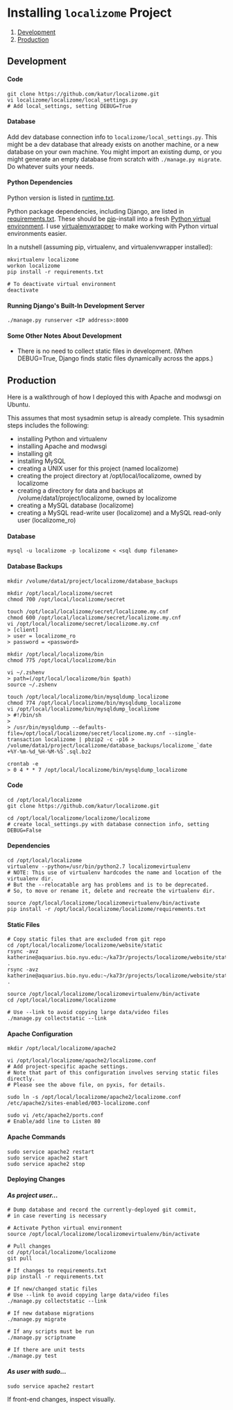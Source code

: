 # Installing `localizome` Project

1. [Development](#development)
1. [Production](#production)


## Development


#### Code

```
git clone https://github.com/katur/localizome.git
vi localizome/localizome/local_settings.py
# Add local_settings, setting DEBUG=True
```


#### Database

Add dev database connection info to `localizome/local_settings.py`.
This might be a dev database that already exists on another machine,
or a new database on your own machine.
You might import an existing dump, or you might generate an empty database
from scratch with `./manage.py migrate`. Do whatever suits your needs.


#### Python Dependencies

Python version is listed in [runtime.txt](runtime.txt).

Python package dependencies, including Django,
are listed in [requirements.txt](requirements.txt).
These should be [pip](https://pypi.python.org/pypi/pip)-install into a fresh
[Python virtual environment](http://virtualenv.readthedocs.org/). I use
[virtualenvwrapper](http://virtualenvwrapper.readthedocs.org/en/latest/)
to make working with Python virtual environments easier.

In a nutshell (assuming pip, virtualenv, and virtualenvwrapper installed):
```
mkvirtualenv localizome
workon localizome
pip install -r requirements.txt

# To deactivate virtual environment
deactivate
```


#### Running Django's Built-In Development Server

```
./manage.py runserver <IP address>:8000
```


#### Some Other Notes About Development

- There is no need to collect static files in development.
(When DEBUG=True, Django finds static files dynamically across the apps.)



## Production

Here is a walkthrough of how I deployed this with Apache and modwsgi on Ubuntu.

This assumes that most sysadmin setup is already complete.
This sysadmin steps includes the following:

- installing Python and virtualenv
- installing Apache and modwsgi
- installing git
- installing MySQL
- creating a UNIX user for this project (named localizome)
- creating the project directory at /opt/local/localizome, owned by localizome
- creating a directory for data and backups at /volume/data1/project/localizome, owned by localizome
- creating a MySQL database (localizome)
- creating a MySQL read-write user (localizome) and a MySQL read-only user (localizome_ro)


#### Database

```
mysql -u localizome -p localizome < <sql dump filename>
```


#### Database Backups

```
mkdir /volume/data1/project/localizome/database_backups

mkdir /opt/local/localizome/secret
chmod 700 /opt/local/localizome/secret

touch /opt/local/localizome/secret/localizome.my.cnf
chmod 600 /opt/local/localizome/secret/localizome.my.cnf
vi /opt/local/localizome/secret/localizome.my.cnf
> [client]
> user = localizome_ro
> password = <password>

mkdir /opt/local/localizome/bin
chmod 775 /opt/local/localizome/bin

vi ~/.zshenv
> path=(/opt/local/localizome/bin $path)
source ~/.zshenv

touch /opt/local/localizome/bin/mysqldump_localizome
chmod 774 /opt/local/localizome/bin/mysqldump_localizome
vi /opt/local/localizome/bin/mysqldump_localizome
> #!/bin/sh
>
> /usr/bin/mysqldump --defaults-file=/opt/local/localizome/secret/localizome.my.cnf --single-transaction localizome | pbzip2 -c -p16 > /volume/data1/project/localizome/database_backups/localizome_`date +%Y-%m-%d_%H-%M-%S`.sql.bz2

crontab -e
> 0 4 * * 7 /opt/local/localizome/bin/mysqldump_localizome
```


#### Code

```
cd /opt/local/localizome
git clone https://github.com/katur/localizome.git

cd /opt/local/localizome/localizome/localizome
# create local_settings.py with database connection info, setting DEBUG=False
```


#### Dependencies

```
cd /opt/local/localizome
virtualenv --python=/usr/bin/python2.7 localizomevirtualenv
# NOTE: This use of virtualenv hardcodes the name and location of the virtualenv dir.
# But the --relocatable arg has problems and is to be deprecated.
# So, to move or rename it, delete and recreate the virtualenv dir.

source /opt/local/localizome/localizomevirtualenv/bin/activate
pip install -r /opt/local/localizome/localizome/requirements.txt
```


#### Static Files

```
# Copy static files that are excluded from git repo
cd /opt/local/localizome/localizome/website/static
rsync -avz katherine@aquarius.bio.nyu.edu:~/ka73r/projects/localizome/website/static/videos .
rsync -avz katherine@aquarius.bio.nyu.edu:~/ka73r/projects/localizome/website/static/project_wide_downloads .

source /opt/local/localizome/localizomevirtualenv/bin/activate
cd /opt/local/localizome/localizome

# Use --link to avoid copying large data/video files
./manage.py collectstatic --link
```


#### Apache Configuration

```
mkdir /opt/local/localizome/apache2

vi /opt/local/localizome/apache2/localizome.conf
# Add project-specific apache settings.
# Note that part of this configuration involves serving static files directly.
# Please see the above file, on pyxis, for details.

sudo ln -s /opt/local/localizome/apache2/localizome.conf /etc/apache2/sites-enabled/003-localizome.conf

sudo vi /etc/apache2/ports.conf
# Enable/add line to Listen 80
```


#### Apache Commands
```
sudo service apache2 restart
sudo service apache2 start
sudo service apache2 stop
```


#### Deploying Changes

#### *As project user...*
```
# Dump database and record the currently-deployed git commit,
# in case reverting is necessary

# Activate Python virtual environment
source /opt/local/localizome/localizomevirtualenv/bin/activate

# Pull changes
cd /opt/local/localizome/localizome
git pull

# If changes to requirements.txt
pip install -r requirements.txt

# If new/changed static files
# Use --link to avoid copying large data/video files
./manage.py collectstatic --link

# If new database migrations
./manage.py migrate

# If any scripts must be run
./manage.py scriptname

# If there are unit tests
./manage.py test
```

#### *As user with sudo...*
```
sudo service apache2 restart
```

If front-end changes, inspect visually.
